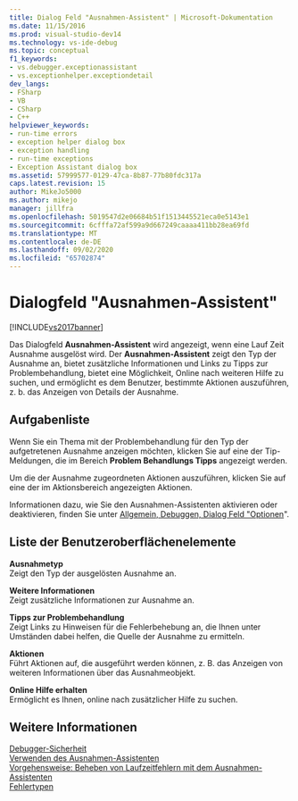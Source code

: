 ```yaml
---
title: Dialog Feld "Ausnahmen-Assistent" | Microsoft-Dokumentation
ms.date: 11/15/2016
ms.prod: visual-studio-dev14
ms.technology: vs-ide-debug
ms.topic: conceptual
f1_keywords:
- vs.debugger.exceptionassistant
- vs.exceptionhelper.exceptiondetail
dev_langs:
- FSharp
- VB
- CSharp
- C++
helpviewer_keywords:
- run-time errors
- exception helper dialog box
- exception handling
- run-time exceptions
- Exception Assistant dialog box
ms.assetid: 57999577-0129-47ca-8b87-77b80fdc317a
caps.latest.revision: 15
author: MikeJo5000
ms.author: mikejo
manager: jillfra
ms.openlocfilehash: 5019547d2e06684b51f1513445521eca0e5143e1
ms.sourcegitcommit: 6cfffa72af599a9d667249caaaa411bb28ea69fd
ms.translationtype: MT
ms.contentlocale: de-DE
ms.lasthandoff: 09/02/2020
ms.locfileid: "65702874"
---
```

# <a name="exception-assistant-dialog-box"></a>Dialogfeld "Ausnahmen-Assistent"
[!INCLUDE[vs2017banner](../includes/vs2017banner.md)]

Das Dialogfeld **Ausnahmen-Assistent** wird angezeigt, wenn eine Lauf Zeit Ausnahme ausgelöst wird. Der **Ausnahmen-Assistent** zeigt den Typ der Ausnahme an, bietet zusätzliche Informationen und Links zu Tipps zur Problembehandlung, bietet eine Möglichkeit, Online nach weiteren Hilfe zu suchen, und ermöglicht es dem Benutzer, bestimmte Aktionen auszuführen, z. b. das Anzeigen von Details der Ausnahme.  
  
## <a name="task-list"></a>Aufgabenliste  
 Wenn Sie ein Thema mit der Problembehandlung für den Typ der aufgetretenen Ausnahme anzeigen möchten, klicken Sie auf eine der Tip-Meldungen, die im Bereich **Problem Behandlungs Tipps** angezeigt werden.  
  
 Um die der Ausnahme zugeordneten Aktionen auszuführen, klicken Sie auf eine der im Aktionsbereich angezeigten Aktionen.  
  
 Informationen dazu, wie Sie den Ausnahmen-Assistenten aktivieren oder deaktivieren, finden Sie unter [Allgemein, Debuggen, Dialog Feld "Optionen](../debugger/general-debugging-options-dialog-box.md)".  
  
## <a name="user-interface-element-list"></a>Liste der Benutzeroberflächenelemente  
 **Ausnahmetyp**  
 Zeigt den Typ der ausgelösten Ausnahme an.  
  
 **Weitere Informationen**  
 Zeigt zusätzliche Informationen zur Ausnahme an.  
  
 **Tipps zur Problembehandlung**  
 Zeigt Links zu Hinweisen für die Fehlerbehebung an, die Ihnen unter Umständen dabei helfen, die Quelle der Ausnahme zu ermitteln.  
  
 **Aktionen**  
 Führt Aktionen auf, die ausgeführt werden können, z. B. das Anzeigen von weiteren Informationen über das Ausnahmeobjekt.  
  
 **Online Hilfe erhalten**  
 Ermöglicht es Ihnen, online nach zusätzlicher Hilfe zu suchen.  
  
## <a name="see-also"></a>Weitere Informationen  
 [Debugger-Sicherheit](../debugger/debugger-security.md)   
 [Verwenden des Ausnahmen-Assistenten](https://msdn.microsoft.com/library/e0a78c50-7318-4d54-af51-40c00aea8711)   
 [Vorgehensweise: Beheben von Laufzeitfehlern mit dem Ausnahmen-Assistenten](https://msdn.microsoft.com/library/23b08d45-7b20-42c9-bdc9-fb3157ad823b)   
 [Fehlertypen](https://msdn.microsoft.com/library/3048aabf-8c97-4e13-9150-853769cb5f6f)
